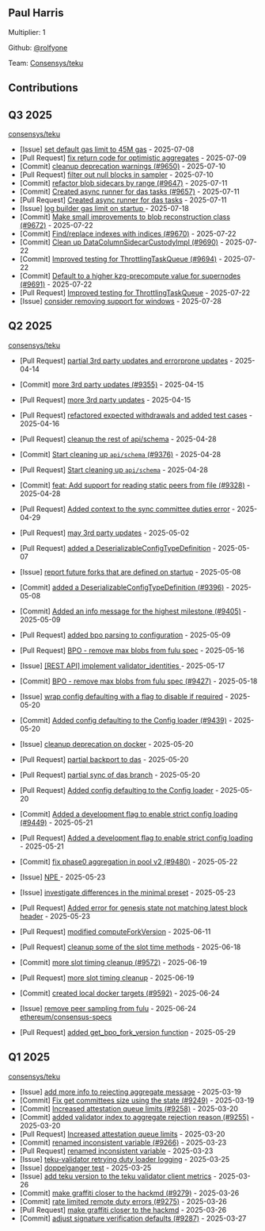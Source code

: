 
## Paul Harris
Multiplier: 1

Github: [@rolfyone](https://github.com/rolfyone)

Team: [Consensys/teku](https://github.com/Consensys/teku/pulls?q=author%3Arolfyone)

## Contributions

## Q3 2025


[consensys/teku](https://github.com/consensys/teku)
* [Issue] [set default gas limit to 45M gas](https://github.com/Consensys/teku/issues/9636) - 2025-07-08
* [Pull Request] [fix return code for optimistic aggregates](https://github.com/Consensys/teku/pull/9643) - 2025-07-09
* [Commit] [cleanup deprecation warnings (#9650)](https://github.com/Consensys/teku/commit/213a67cb9e30cea55bb17dabc4b53737f5b24f42) - 2025-07-10
* [Pull Request] [filter out null blocks in sampler](https://github.com/Consensys/teku/pull/9651) - 2025-07-10
* [Commit] [refactor blob sidecars by range (#9647)](https://github.com/Consensys/teku/commit/f92b699f512379d595fbcf6d916157880ee79eef) - 2025-07-11
* [Commit] [Created async runner for das tasks (#9657)](https://github.com/Consensys/teku/commit/d9e1a4be905d6dfa5d259ab15d869755c555d9e9) - 2025-07-11
* [Pull Request] [Created async runner for das tasks](https://github.com/Consensys/teku/pull/9657) - 2025-07-11
* [Issue] [log builder gas limit on startup ](https://github.com/Consensys/teku/issues/9679) - 2025-07-18
* [Commit] [Make small improvements to blob reconstruction class (#9672)](https://github.com/Consensys/teku/commit/db9688f4995c14db0cb22ad416b15abdd59fc8cd) - 2025-07-22
* [Commit] [Find/replace indexes with indices (#9670)](https://github.com/Consensys/teku/commit/87ef74c4eb743d810adca35be16f2f305d133b4b) - 2025-07-22
* [Commit] [Clean up DataColumnSidecarCustodyImpl (#9690)](https://github.com/Consensys/teku/commit/034ab4ef43ed59cb94dbddc6cdb56f1f31be826f) - 2025-07-22
* [Commit] [Improved testing for ThrottlingTaskQueue (#9694)](https://github.com/Consensys/teku/commit/1978ce573139b62d67baba2f06770587679f16cb) - 2025-07-22
* [Commit] [Default to a higher kzg-precompute value for supernodes (#9691)](https://github.com/Consensys/teku/commit/030820d24e191ea022b42106210ef8a621bf7a40) - 2025-07-22
* [Pull Request] [Improved testing for ThrottlingTaskQueue](https://github.com/Consensys/teku/pull/9694) - 2025-07-22
* [Issue] [consider removing support for windows](https://github.com/Consensys/teku/issues/9714) - 2025-07-28
## Q2 2025


[consensys/teku](https://github.com/consensys/teku)
* [Pull Request] [partial 3rd party updates and errorprone updates](https://github.com/Consensys/teku/pull/9351) - 2025-04-14
* [Commit] [more 3rd party updates (#9355)](https://github.com/Consensys/teku/commit/4d354eb00d04878b98283b632eb44ad239261aa7) - 2025-04-15
* [Pull Request] [more 3rd party updates](https://github.com/Consensys/teku/pull/9355) - 2025-04-15
* [Pull Request] [refactored expected withdrawals and added test cases](https://github.com/Consensys/teku/pull/9361) - 2025-04-16
* [Pull Request] [cleanup the rest of api/schema](https://github.com/Consensys/teku/pull/9377) - 2025-04-28
* [Commit] [Start cleaning up `api/schema` (#9376)](https://github.com/Consensys/teku/commit/fe4a9394507bd8f6f7d9835bdfdd50c3519fab98) - 2025-04-28
* [Pull Request] [Start cleaning up `api/schema`](https://github.com/Consensys/teku/pull/9376) - 2025-04-28
* [Commit] [feat: Add support for reading static peers from file (#9328)](https://github.com/Consensys/teku/commit/5dad0ed9e385954ee9baf04c77919eb5e869d25c) - 2025-04-28
* [Pull Request] [Added context to the sync committee duties error](https://github.com/Consensys/teku/pull/9380) - 2025-04-29
* [Pull Request] [may 3rd party updates](https://github.com/Consensys/teku/pull/9388) - 2025-05-02
* [Pull Request] [added a DeserializableConfigTypeDefinition](https://github.com/Consensys/teku/pull/9396) - 2025-05-07
* [Issue] [report future forks that are defined on startup](https://github.com/Consensys/teku/issues/9400) - 2025-05-08
* [Commit] [added a DeserializableConfigTypeDefinition (#9396)](https://github.com/Consensys/teku/commit/10d82630286413438f60ac6d8e2ee394510515de) - 2025-05-08
* [Commit] [Added an info message for the highest milestone (#9405)](https://github.com/Consensys/teku/commit/989b142a9bfd3f0b760159cc47fb549a15a35bb5) - 2025-05-09
* [Pull Request] [added bpo parsing to configuration](https://github.com/Consensys/teku/pull/9406) - 2025-05-09
* [Pull Request] [BPO - remove max blobs from fulu spec](https://github.com/Consensys/teku/pull/9427) - 2025-05-16
* [Issue] [[REST API] implement validator_identities ](https://github.com/Consensys/teku/issues/9429) - 2025-05-17
* [Commit] [BPO - remove max blobs from fulu spec (#9427)](https://github.com/Consensys/teku/commit/1109fd434bec2ced0c84f9001bee3b0e23f18b40) - 2025-05-18
* [Issue] [wrap config defaulting with a flag to disable if required](https://github.com/Consensys/teku/issues/9443) - 2025-05-20
* [Commit] [Added config defaulting to the Config loader (#9439)](https://github.com/Consensys/teku/commit/5b9a712315251122f4489bd1625ea95994a3c560) - 2025-05-20
* [Issue] [cleanup deprecation on docker](https://github.com/Consensys/teku/issues/9442) - 2025-05-20
* [Pull Request] [partial backport to das](https://github.com/Consensys/teku/pull/9441) - 2025-05-20
* [Pull Request] [partial sync of das branch](https://github.com/Consensys/teku/pull/9440) - 2025-05-20
* [Pull Request] [Added config defaulting to the Config loader](https://github.com/Consensys/teku/pull/9439) - 2025-05-20
* [Commit] [Added a development flag to enable strict config loading (#9449)](https://github.com/Consensys/teku/commit/c7f9a3c2b68622fa8d753903102ba78860985da1) - 2025-05-21
* [Pull Request] [Added a development flag to enable strict config loading](https://github.com/Consensys/teku/pull/9449) - 2025-05-21
* [Commit] [fix phase0 aggregation in pool v2 (#9480)](https://github.com/Consensys/teku/commit/818ed0d63daceb035b8d34f56d7258348a0eed2c) - 2025-05-22
* [Issue] [NPE ](https://github.com/Consensys/teku/issues/9485) - 2025-05-23
* [Issue] [investigate differences in the minimal preset](https://github.com/Consensys/teku/issues/9483) - 2025-05-23
* [Pull Request] [Added error for genesis state not matching latest block header](https://github.com/Consensys/teku/pull/9482) - 2025-05-23

* [Pull Request] [modified computeForkVersion](https://github.com/Consensys/teku/pull/9551) - 2025-06-11
* [Pull Request] [cleanup some of the slot time methods](https://github.com/Consensys/teku/pull/9562) - 2025-06-18
* [Commit] [more slot timing cleanup (#9572)](https://github.com/Consensys/teku/commit/c35317de6bfaf2f9b198c528a35e4acecd60e25e) - 2025-06-19
* [Pull Request] [more slot timing cleanup](https://github.com/Consensys/teku/pull/9572) - 2025-06-19
* [Commit] [created local docker targets (#9592)](https://github.com/Consensys/teku/commit/66841968b95bdf292603b62e0bc7ce0a65c65e15) - 2025-06-24
* [Issue] [remove peer sampling from fulu](https://github.com/Consensys/teku/issues/9593) - 2025-06-24
[ethereum/consensus-specs](https://github.com/ethereum/consensus-specs)
* [Pull Request] [added get_bpo_fork_version function](https://github.com/ethereum/consensus-specs/pull/4343) - 2025-05-29
## Q1 2025

[consensys/teku](https://github.com/consensys/teku)
* [Issue] [add more info to rejecting aggregate message](https://github.com/Consensys/teku/issues/9251) - 2025-03-19
* [Commit] [Fix get committees size using the state (#9249)](https://github.com/Consensys/teku/commit/35bf38d7be87fb869a4261d5695c8fe9028b3c3f) - 2025-03-19
* [Commit] [Increased attestation queue limits (#9258)](https://github.com/Consensys/teku/commit/59a73806461e83bda3d65459459cabb6654a8ad2) - 2025-03-20
* [Commit] [added validator index to aggregate rejection reason (#9255)](https://github.com/Consensys/teku/commit/725919d263a775f9a49e6e466496cde0f092709f) - 2025-03-20
* [Pull Request] [Increased attestation queue limits](https://github.com/Consensys/teku/pull/9258) - 2025-03-20
* [Commit] [renamed inconsistent variable (#9266)](https://github.com/Consensys/teku/commit/155a7b5819fd8e158237d2fd7208e6dccb0751bb) - 2025-03-23
* [Pull Request] [renamed inconsistent variable](https://github.com/Consensys/teku/pull/9266) - 2025-03-23
* [Issue] [teku-validator retrying duty loader logging](https://github.com/Consensys/teku/issues/9273) - 2025-03-25
* [Issue] [doppelganger test](https://github.com/Consensys/teku/issues/9270) - 2025-03-25
* [Issue] [add teku version to the teku validator client metrics](https://github.com/Consensys/teku/issues/9281) - 2025-03-26
* [Commit] [make graffiti closer to the hackmd (#9279)](https://github.com/Consensys/teku/commit/f0e0e6609a64dc867aa2393d308eac9068cc21e9) - 2025-03-26
* [Commit] [rate limited remote duty errors (#9275)](https://github.com/Consensys/teku/commit/1fb8a6dbcb7ee4433dc32bf5fccbd00f676700d3) - 2025-03-26
* [Pull Request] [make graffiti closer to the hackmd](https://github.com/Consensys/teku/pull/9279) - 2025-03-26
* [Commit] [adjust signature verification defaults (#9287)](https://github.com/Consensys/teku/commit/a3d4ecd4febeaf5f5e07afe54725480f2001d4f2) - 2025-03-27
